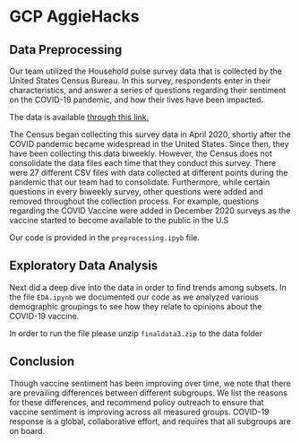 # GCP AggieHacks

## Data Preprocessing
Our team utilized the Household pulse survey data that is collected by the United States Census Bureau. In this survey, respondents enter in their characteristics, and answer a series of questions regarding their sentiment on the COVID-19 pandemic, and how their lives have been impacted.

The data is available 
[through this link.](https://www.census.gov/programs-surveys/household-pulse-survey/datasets.html)

The Census began collecting this survey data in April 2020, shortly after the COVID pandemic became widespread in the United States. Since then, they have been collecting this data biweekly. However, the Census does not consolidate the data files each time that they conduct this survey. There were 27 different CSV files with data collected at different points during the pandemic that our team had to consolidate. Furthermore, while certain questions in every biweekly survey, other questions were added and removed throughout the collection process. For example, questions regarding the COVID Vaccine were added in December 2020 surveys as the vaccine started to become available to the public in the U.S

Our code is provided in the `preprocessing.ipyb` file.

## Exploratory Data Analysis

Next did a deep dive into the data in order to find trends among subsets. In the file `EDA.ipynb` we documented our code as we analyzed various demographic groupings to see how they relate to opinions about the COVID-19 vaccine. 

In order to run the file please unzip `finaldata3.zip` to the data folder

## Conclusion
Though vaccine sentiment has been improving over time, we note that there are prevailing differences between different subgroups. We list the reasons for these differences, and recommend policy outreach to ensure that vaccine sentiment is improving across all measured groups. COVID-19 response is a global, collaborative effort, and requires that all subgroups are on board.
